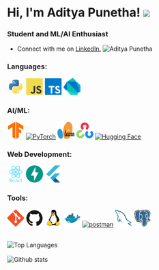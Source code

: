 <h1> Hi, I'm Aditya Punetha! <img src="https://raw.githubusercontent.com/MartinHeinz/MartinHeinz/master/wave.gif" width="30px"></a>
</h1>
<h3>Student and ML/AI Enthusiast</h3>
<ul>
<li> Connect with me on <a href="https://www.linkedin.com/in/aditya-punetha/" target="_blank">LinkedIn.</a> 
<img alt="Aditya Punetha" width="15px" src="https://raw.githubusercontent.com/peterthehan/peterthehan/master/assets/linkedin.svg" /></li>
</ul>

<h3>Languages:</h3>
<p>
<a href="https://www.python.org" target="_blank"> <img src="https://raw.githubusercontent.com/devicons/devicon/master/icons/python/python-original.svg" alt="python" width="40" height="40"/></a>
<!-- <a href="https://www.cprogramming.com/" target="_blank"> <img src="https://raw.githubusercontent.com/devicons/devicon/master/icons/c/c-original.svg" alt="c" width="40" height="40"/></a>
<a href="https://www.w3schools.com/cpp/" target="_blank"> <img src="https://raw.githubusercontent.com/devicons/devicon/master/icons/cplusplus/cplusplus-original.svg" alt="cplusplus" width="40" height="40"/></a>
<a href="https://www.java.com" target="_blank"> <img src="https://raw.githubusercontent.com/devicons/devicon/master/icons/java/java-original.svg" alt="java" width="40" height="40"/></a> -->
<a href="https://developer.mozilla.org/en-US/docs/Web/JavaScript" target="_blank"> <img src="https://raw.githubusercontent.com/devicons/devicon/master/icons/javascript/javascript-original.svg" alt="JavaScript" width="40" height="40"/></a>
<a href="https://www.typescriptlang.org/" target="_blank"> <img src="https://raw.githubusercontent.com/devicons/devicon/master/icons/typescript/typescript-original.svg" alt="TypeScript" width="40" height="40"/></a>
<!-- <a href="https://www.r-project.org/" target="_blank"> <img src="https://raw.githubusercontent.com/devicons/devicon/master/icons/r/r-original.svg" alt="R Language" width="40" height="40"/></a> -->
<a href="https://dart.dev/" target="_blank"> <img src="https://raw.githubusercontent.com/devicons/devicon/master/icons/dart/dart-original.svg" alt="Dart" width="40" height="40"/></a>
</p>
<h3>AI/ML:</h3>
<p>
<a href="https://www.tensorflow.org/" target="_blank"> <img src="https://raw.githubusercontent.com/devicons/devicon/master/icons/tensorflow/tensorflow-original.svg" alt="TensorFlow" width="40" height="40"/></a>
<a href="https://pytorch.org/" target="_blank"> <img src="https://pytorch.org/assets/images/logo-icon.svg" alt="PyTorch" width="40" height="40"/></a>
<a href="https://scikit-learn.org/stable/index.html" target="_blank"> <img src="https://github.com/scikit-learn/scikit-learn/raw/main/doc/logos/scikit-learn-logo-without-subtitle.svg" alt="scikit-learn" width="40" height="40"/></a>
<a href="https://opencv.org/" target="_blank"> <img src="https://github.com/devicons/devicon/raw/master/icons/opencv/opencv-original.svg" alt="OpenCV" width="40" height="40"/></a>
<a href="https://huggingface.co/" target="_blank"> <img src="https://huggingface.co/front/assets/huggingface_logo-noborder.svg" alt="Hugging Face" width="40" height="40"/></a>
</p>  
<h3>Web Development:</h3>
<p>
<!-- <a href="https://www.typescriptlang.org/" target="_blank"> <img src="https://raw.githubusercontent.com/devicons/devicon/master/icons/typescript/typescript-original.svg" alt="TypeScript" width="40" height="40"/></a> -->
<a href="https://reactjs.org/" target="_blank"> <img src="https://raw.githubusercontent.com/devicons/devicon/master/icons/react/react-original-wordmark.svg" alt="react" width="40" height="40"/></a>
<!-- <a href="https://angular.io/" target="_blank"> <img src="https://raw.githubusercontent.com/devicons/devicon/master/icons/angularjs/angularjs-original.svg" alt="Angular" width="40" height="40"/></a>
<a href="https://nodejs.org/en" target="_blank"> <img src="https://raw.githubusercontent.com/devicons/devicon/master/icons/nodejs/nodejs-original.svg" alt="NodeJS" width="40" height="40"/></a> -->
<a href="https://fastapi.tiangolo.com/" target="_blank"> <img src="https://github.com/devicons/devicon/raw/master/icons/fastapi/fastapi-original.svg" alt="FastAPI" width="40" height="40"/></a>
<a href="https://flutter.dev/" target="_blank"> <img src="https://github.com/devicons/devicon/raw/master/icons/flutter/flutter-original.svg" alt="Flutter" width="40" height="40"/></a>
</p>
<h3>Tools:</h3>
<p>
<a href="https://git-scm.com/" target="_blank"> <img src="https://raw.githubusercontent.com/devicons/devicon/master/icons/git/git-original.svg" alt="Git" width="40" height="40"/></a>
<a href="https://github.com/" target="_blank"> <img src="https://raw.githubusercontent.com/devicons/devicon/master/icons/github/github-original.svg" alt="GitHub" width="40" height="40"/></a>
<a href="https://www.linux.org/" target="_blank"> <img src="https://raw.githubusercontent.com/devicons/devicon/master/icons/linux/linux-original.svg" alt="Linux" width="40" height="40"/></a>
<a href="https://www.docker.com/" target="_blank"> <img src="https://raw.githubusercontent.com/devicons/devicon/master/icons/docker/docker-original.svg" alt="Docker" width="40" height="40"/></a>
<a href="https://postman.com" target="_blank"> <img src="https://www.vectorlogo.zone/logos/getpostman/getpostman-icon.svg" alt="postman" width="40" height="40"/></a>
<a href="https://www.mysql.com/" target="_blank"> <img src="https://github.com/devicons/devicon/raw/master/icons/mysql/mysql-original.svg" alt="MySQL" width="40" height="40"/></a>  
<a href="https://www.postgresql.org/" target="_blank"> <img src="https://github.com/devicons/devicon/raw/master/icons/postgresql/postgresql-original.svg" alt="PostgreSQL" width="40" height="40"/></a>
</p>
<br>

<div><img src="https://github-readme-stats.vercel.app/api/top-langs/?username=AdityaPunetha&layout=compact&theme=dark&hide=PHP" alt="Top Languages" /></div>
<br>
<div><img src="https://github-readme-stats.vercel.app/api?username=AdityaPunetha&show_icons=true&theme=dark&include_all_commits=true&count_private=true%22" alt="Github stats" /></div>
